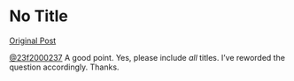# No Title

[Original Post](https://discourse.onlinedegree.iitm.ac.in/t/165959/8)

<p><a class="mention" href="/u/23f2000237">@23f2000237</a> A good point. Yes, please include <em>all</em> titles. I’ve reworded the question accordingly. Thanks.</p>